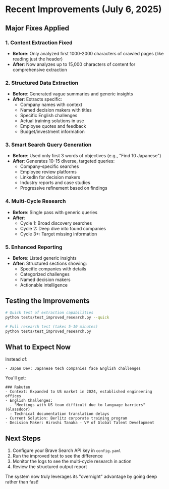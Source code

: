 # Recent Improvements (July 6, 2025)

## Major Fixes Applied

### 1. **Content Extraction Fixed**
- **Before**: Only analyzed first 1000-2000 characters of crawled pages (like reading just the header)
- **After**: Now analyzes up to 15,000 characters of content for comprehensive extraction

### 2. **Structured Data Extraction**
- **Before**: Generated vague summaries and generic insights
- **After**: Extracts specific:
  - Company names with context
  - Named decision makers with titles
  - Specific English challenges
  - Actual training solutions in use
  - Employee quotes and feedback
  - Budget/investment information

### 3. **Smart Search Query Generation**
- **Before**: Used only first 3 words of objectives (e.g., "Find 10 Japanese")
- **After**: Generates 10-15 diverse, targeted queries:
  - Company-specific searches
  - Employee review platforms
  - LinkedIn for decision makers
  - Industry reports and case studies
  - Progressive refinement based on findings

### 4. **Multi-Cycle Research**
- **Before**: Single pass with generic queries
- **After**: 
  - Cycle 1: Broad discovery searches
  - Cycle 2: Deep dive into found companies
  - Cycle 3+: Target missing information

### 5. **Enhanced Reporting**
- **Before**: Listed generic insights
- **After**: Structured sections showing:
  - Specific companies with details
  - Categorized challenges
  - Named decision makers
  - Actionable intelligence

## Testing the Improvements

```bash
# Quick test of extraction capabilities
python tests/test_improved_research.py --quick

# Full research test (takes 5-10 minutes)
python tests/test_improved_research.py
```

## What to Expect Now

Instead of:
```
- Japan Dev: Japanese tech companies face English challenges
```

You'll get:
```
### Rakuten
- Context: Expanded to US market in 2024, established engineering offices
- English Challenges: 
  - "Meetings with US team difficult due to language barriers" (Glassdoor)
  - Technical documentation translation delays
- Current Solution: Berlitz corporate training program
- Decision Maker: Hiroshi Tanaka - VP of Global Talent Development
```

## Next Steps

1. Configure your Brave Search API key in `config.yaml`
2. Run the improved test to see the difference
3. Monitor the logs to see the multi-cycle research in action
4. Review the structured output report

The system now truly leverages its "overnight" advantage by going deep rather than fast!
